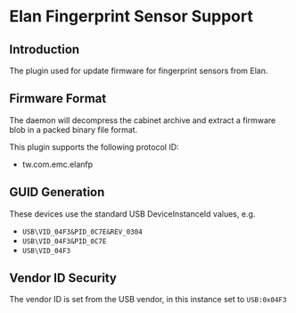 Elan Fingerprint Sensor Support
=================================

Introduction
------------

The plugin used for update firmware for fingerprint sensors from Elan.

Firmware Format
---------------

The daemon will decompress the cabinet archive and extract a firmware blob in
a packed binary file format.

This plugin supports the following protocol ID:

* tw.com.emc.elanfp

GUID Generation
---------------

These devices use the standard USB DeviceInstanceId values, e.g.

* `USB\VID_04F3&PID_0C7E&REV_0304`
* `USB\VID_04F3&PID_0C7E`
* `USB\VID_04F3`

Vendor ID Security
------------------

The vendor ID is set from the USB vendor, in this instance set to `USB:0x04F3`
